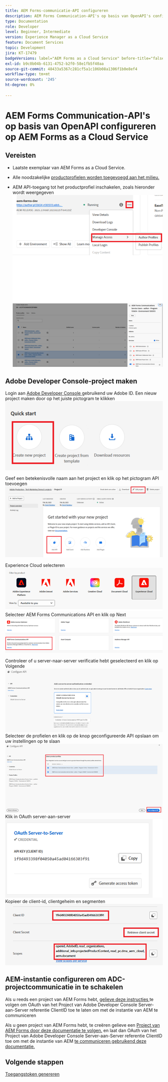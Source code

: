 ```yaml
---
title: AEM Forms-communicatie-API configureren
description: AEM Forms Communication-API's op basis van OpenAPI's configureren voor server-naar-server verificatie
type: Documentation
role: Developer
level: Beginner, Intermediate
version: Experience Manager as a Cloud Service
feature: Document Services
topic: Development
jira: KT-17479
badgeVersions: label="AEM Forms as a Cloud Service" before-title="false"
exl-id: b9c0b04b-6131-4752-b2f0-58e1fb5f40aa
source-git-commit: 48433a5367c281cf5a1c106b08a1306f1b0e8ef4
workflow-type: tm+mt
source-wordcount: '245'
ht-degree: 0%

---
```


# AEM Forms Communication-API&#39;s op basis van OpenAPI configureren op AEM Forms as a Cloud Service

## Vereisten

* Laatste exemplaar van AEM Forms as a Cloud Service.
* Alle noodzakelijke [ productprofielen worden toegevoegd aan het milieu.](https://experienceleague.adobe.com/en/docs/experience-manager-learn/cloud-service/aem-apis/invoke-openapi-based-aem-apis)

* AEM API-toegang tot het productprofiel inschakelen, zoals hieronder wordt weergegeven
  ![ product_profile1 ](assets/product-profiles1.png)
  ![ product_profile ](assets/product-profiles.png)

## Adobe Developer Console-project maken

Login aan [ Adobe Developer Console ](https://developer.adobe.com/console/) gebruikend uw Adobe ID.
Een nieuw project maken door op het juiste pictogram te klikken
![ nieuw-project ](assets/new-project.png)

Geef een betekenisvolle naam aan het project en klik op het pictogram API toevoegen
![ nieuw-project ](assets/new-project2.png)

Experience Cloud selecteren
![ new-project3 ](assets/new-project3.png)
Selecteer AEM Forms Communications API en klik op Next
![ new-project4 ](assets/new-project4.png)

Controleer of u server-naar-server verificatie hebt geselecteerd en klik op Volgende
![ new-project5 ](assets/new-project5.png)
Selecteer de profielen en klik op de knop geconfigureerde API opslaan om uw instellingen op te slaan
![ new-project6 ](assets/new-project6.png)
Klik in OAuth server-aan-server
![ new-project7 ](assets/new-project7.png)
Kopieer de client-id, clientgeheim en segmenten
![ nieuw-project8 ](assets/new-project8.png)

## AEM-instantie configureren om ADC-projectcommunicatie in te schakelen

Als u reeds een project van AEM Forms hebt, [ gelieve deze instructies ](https://experienceleague.adobe.com/en/docs/experience-manager-learn/cloud-service/aem-apis/invoke-openapi-based-aem-apis) te volgen om OAuth van het Project van Adobe Developer Console Server-aan-Server referentie ClientID toe te laten om met de instantie van AEM te communiceren

Als u geen project van AEM Forms hebt, te creëren gelieve een [ Project van AEM Forms door deze documentatie te volgen.](https://experienceleague.adobe.com/en/docs/experience-manager-learn/cloud-service/forms/developing-for-cloud-service/getting-started) en laat dan OAuth van het Project van Adobe Developer Console Server-aan-Server referentie ClientID toe om met de instantie van AEM [ te communiceren gebruikend deze documentatie.](https://experienceleague.adobe.com/en/docs/experience-manager-learn/cloud-service/aem-apis/invoke-openapi-based-aem-apis)


## Volgende stappen

[Toegangstoken genereren](./generate-access-token.md)

